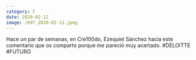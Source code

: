 ```yaml
--- 
category: C 
date: 2020-02-12 
image: /697_2020-02-12.jpeg 
--- 
```


Hace un par de semanas, en Cre100do, Ezequiel Sánchez hacía este comentario que os comparto porque me pareció muy acertado. #DELOITTE #FUTURO